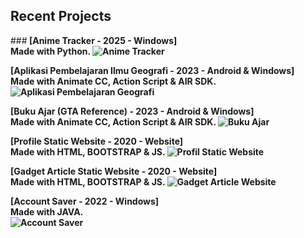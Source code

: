 ## Recent Projects

###<b> [Anime Tracker - 2025 - Windows] <br> Made with Python. ![Anime Tracker](https://i.postimg.cc/13mVrbLk/Screenshot-2025-05-12-075158.png)
</b>

<b> [Aplikasi Pembelajaran Ilmu Geografi - 2023 - Android & Windows] <br>  Made with Animate CC, Action Script & AIR SDK. ![Aplikasi Pembelajaran Geografi](https://i.postimg.cc/nhgSQhyv/HOW-TO-landscape.jpg)</b>
<br> 

<b> [Buku Ajar (GTA Reference) - 2023 - Android & Windows] <br>  Made with Animate CC, Action Script & AIR SDK. ![Buku Ajar](https://i.postimg.cc/9f35hjCS/68747470733a2f2f692e706f7374696d672e63632f7344393137504a722f6b696e67736c617965722d322e706e67.png)</b>
<br> 

<b> [Profile Static Website  - 2020 - Website] <br> Made with HTML, BOOTSTRAP & JS. ![Profil Static Website](https://i.postimg.cc/HWFmqz71/68747470733a2f2f692e706f7374696d672e63632f7a47766a516676562f706572736f6e616c2d776562736974652e706e67.png)</b> 
<br> 

<b> [Gadget Article Static Website - 2020 - Website] <br> Made with HTML, BOOTSTRAP & JS. ![Gadget Article Website](https://i.postimg.cc/VNTS1vdw/68747470733a2f2f692e706f7374696d672e63632f32796356305652372f56616e7a6761646765742e706e67.png)</b>
<br> 



<b> [Account Saver - 2022 - Windows] <br>  Made with JAVA. <br> ![Account Saver](https://i.postimg.cc/43nKrV4w/68747470733a2f2f692e706f7374696d672e63632f32534762526471772f6b696e67736c617965722e706e67.png)</b>
